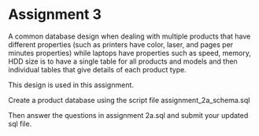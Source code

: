 # Assignment 3

A common database design when dealing with multiple products that have different properties (such as printers have color, laser, and pages per minutes properties) while laptops have properties such as speed, memory, HDD size is to have a single table for all products and models and then individual tables that give details of each product type.

This design is used in this assignment. 

Create a product database using the script file assignment_2a_schema.sql

Then answer the questions in assignment 2a.sql and submit your updated sql file.
